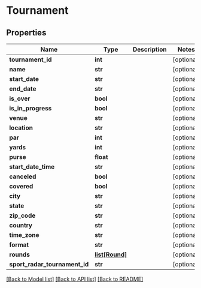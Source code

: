 # Tournament

## Properties
Name | Type | Description | Notes
------------ | ------------- | ------------- | -------------
**tournament_id** | **int** |  | [optional] 
**name** | **str** |  | [optional] 
**start_date** | **str** |  | [optional] 
**end_date** | **str** |  | [optional] 
**is_over** | **bool** |  | [optional] 
**is_in_progress** | **bool** |  | [optional] 
**venue** | **str** |  | [optional] 
**location** | **str** |  | [optional] 
**par** | **int** |  | [optional] 
**yards** | **int** |  | [optional] 
**purse** | **float** |  | [optional] 
**start_date_time** | **str** |  | [optional] 
**canceled** | **bool** |  | [optional] 
**covered** | **bool** |  | [optional] 
**city** | **str** |  | [optional] 
**state** | **str** |  | [optional] 
**zip_code** | **str** |  | [optional] 
**country** | **str** |  | [optional] 
**time_zone** | **str** |  | [optional] 
**format** | **str** |  | [optional] 
**rounds** | [**list[Round]**](Round.md) |  | [optional] 
**sport_radar_tournament_id** | **str** |  | [optional] 

[[Back to Model list]](../README.md#documentation-for-models) [[Back to API list]](../README.md#documentation-for-api-endpoints) [[Back to README]](../README.md)


